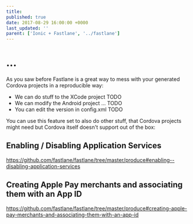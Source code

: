 ```yaml
---
title: 
published: true
date: 2017-08-29 16:00:00 +0000
last_updated: ''
parent: ['Ionic + Fastlane', '../fastlane']
---
```

# ...

As you saw before Fastlane is a great way to mess with your generated Cordova projects in a reproducible way: 

* We can do stuff to the XCode project TODO
* We can modify the Android project ... TODO
* You can edit the version in config.xml TODO

You can use this feature set to also do other stuff, that Cordova projects might need but Cordova itself doesn't support out of the box:

## Enabling / Disabling Application Services

https://github.com/fastlane/fastlane/tree/master/produce#enabling--disabling-application-services

## Creating Apple Pay merchants and associating them with an App ID

https://github.com/fastlane/fastlane/tree/master/produce#creating-apple-pay-merchants-and-associating-them-with-an-app-id